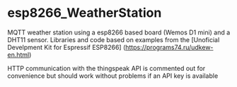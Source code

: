# esp8266_WeatherStation
MQTT weather station using a esp8266 based board (Wemos D1 mini) and a DHT11 sensor.
Libraries and code based on examples from the [Unoficial Develpment Kit for Espressif ESP8266] (https://programs74.ru/udkew-en.html)

HTTP communication with the thingspeak API is commented out for convenience but should work without problems if an API key is available
